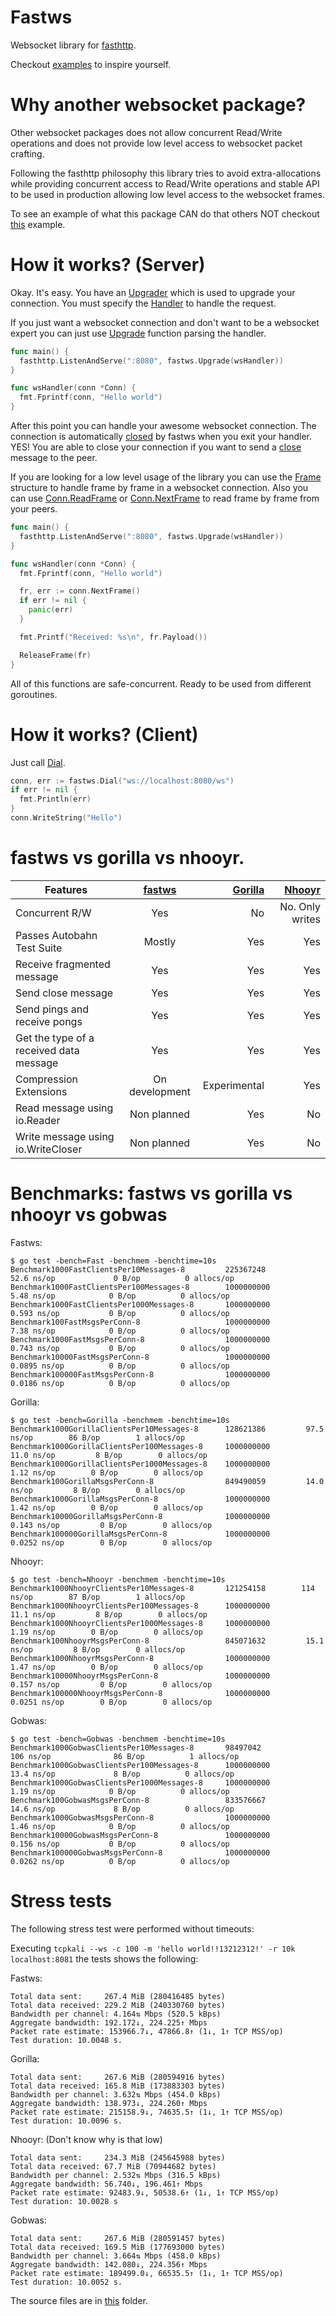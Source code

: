 # Fastws

Websocket library for [fasthttp](https://github.com/valyala/fasthttp).

Checkout [examples](https://github.com/dgrr/fastws/blob/master/examples) to inspire yourself.

# Why another websocket package?

Other websocket packages does not allow concurrent Read/Write operations
and does not provide low level access to websocket packet crafting.

Following the fasthttp philosophy this library tries to avoid extra-allocations
while providing concurrent access to Read/Write operations and stable API to be used
in production allowing low level access to the websocket frames.

To see an example of what this package CAN do that others NOT checkout [this](https://github.com/dgrr/fastws/blob/master/examples/concurrent_server.go) example.

# How it works? (Server)

Okay. It's easy. You have an
[Upgrader](https://godoc.org/github.com/dgrr/fastws#Upgrader)
which is used to upgrade your connection.
You must specify the
[Handler](https://godoc.org/github.com/dgrr/fastws#Upgrader.Handler)
to handle the request.

If you just want a websocket connection and don't want to be
a websocket expert you can just
use [Upgrade](https://godoc.org/github.com/dgrr/fastws#Upgrade) function parsing the
handler.

```go
func main() {
  fasthttp.ListenAndServe(":8080", fastws.Upgrade(wsHandler))
}

func wsHandler(conn *Conn) {
  fmt.Fprintf(conn, "Hello world")
}
```

After this point you can handle your awesome websocket connection.
The connection is automatically
[closed](https://github.com/dgrr/fastws/blob/master/upgrader.go#L137)
by fastws when you exit your handler. YES! You are able to close
your connection if you want to send a
[close](https://godoc.org/github.com/dgrr/fastws#Conn.Close) message to the peer.

If you are looking for a low level usage of the library you can use the
[Frame](https://godoc.org/github.com/dgrr/fastws#Frame) structure
to handle frame by frame in a websocket connection.
Also you can use
[Conn.ReadFrame](https://godoc.org/github.com/dgrr/fastws#Conn.ReadFrame) or
[Conn.NextFrame](https://godoc.org/github.com/dgrr/fastws#Conn.NextFrame) to read
frame by frame from your peers.

```go
func main() {
  fasthttp.ListenAndServe(":8080", fastws.Upgrade(wsHandler))
}

func wsHandler(conn *Conn) {
  fmt.Fprintf(conn, "Hello world")

  fr, err := conn.NextFrame()
  if err != nil {
    panic(err)
  }

  fmt.Printf("Received: %s\n", fr.Payload())

  ReleaseFrame(fr)
}
```

All of this functions are safe-concurrent. Ready to be used from different goroutines.

# How it works? (Client)

Just call [Dial](https://godoc.org/github.com/dgrr/fastws#Dial).

```go
conn, err := fastws.Dial("ws://localhost:8080/ws")
if err != nil {
  fmt.Println(err)
}
conn.WriteString("Hello")
```

# fastws vs gorilla vs nhooyr.

| Features | [fastws](https://github.com/dgrr/fastws) | [Gorilla](https://github.com/savsgio/websocket)| [Nhooyr](https://github.com/nhooyr/websocket)
| --------------------------------------- |:--------------:| ------------:| ---------------:|
| Concurrent R/W                          | Yes            | No           | No. Only writes |
| Passes Autobahn Test Suite              | Mostly         | Yes          | Yes             |
| Receive fragmented message              | Yes            | Yes          | Yes             |
| Send close message                      | Yes            | Yes          | Yes             |
| Send pings and receive pongs            | Yes            | Yes          | Yes             |
| Get the type of a received data message | Yes            | Yes          | Yes             |
| Compression Extensions                  | On development | Experimental | Yes             |
| Read message using io.Reader            | Non planned    | Yes          | No              |
| Write message using io.WriteCloser      | Non planned    | Yes          | No              |

# Benchmarks: fastws vs gorilla vs nhooyr vs gobwas

Fastws:
```
$ go test -bench=Fast -benchmem -benchtime=10s
Benchmark1000FastClientsPer10Messages-8         225367248               52.6 ns/op             0 B/op          0 allocs/op
Benchmark1000FastClientsPer100Messages-8        1000000000               5.48 ns/op            0 B/op          0 allocs/op
Benchmark1000FastClientsPer1000Messages-8       1000000000               0.593 ns/op           0 B/op          0 allocs/op
Benchmark100FastMsgsPerConn-8                   1000000000               7.38 ns/op            0 B/op          0 allocs/op
Benchmark1000FastMsgsPerConn-8                  1000000000               0.743 ns/op           0 B/op          0 allocs/op
Benchmark10000FastMsgsPerConn-8                 1000000000               0.0895 ns/op          0 B/op          0 allocs/op
Benchmark100000FastMsgsPerConn-8                1000000000               0.0186 ns/op          0 B/op          0 allocs/op
```

Gorilla:
```
$ go test -bench=Gorilla -benchmem -benchtime=10s
Benchmark1000GorillaClientsPer10Messages-8      128621386         97.5 ns/op        86 B/op        1 allocs/op
Benchmark1000GorillaClientsPer100Messages-8     1000000000          11.0 ns/op         8 B/op        0 allocs/op
Benchmark1000GorillaClientsPer1000Messages-8    1000000000           1.12 ns/op        0 B/op        0 allocs/op
Benchmark100GorillaMsgsPerConn-8                849490059         14.0 ns/op         8 B/op        0 allocs/op
Benchmark1000GorillaMsgsPerConn-8               1000000000           1.42 ns/op        0 B/op        0 allocs/op
Benchmark10000GorillaMsgsPerConn-8              1000000000           0.143 ns/op         0 B/op        0 allocs/op
Benchmark100000GorillaMsgsPerConn-8             1000000000           0.0252 ns/op        0 B/op        0 allocs/op
```

Nhooyr:
```
$ go test -bench=Nhooyr -benchmem -benchtime=10s
Benchmark1000NhooyrClientsPer10Messages-8       121254158        114 ns/op        87 B/op        1 allocs/op
Benchmark1000NhooyrClientsPer100Messages-8      1000000000          11.1 ns/op         8 B/op        0 allocs/op
Benchmark1000NhooyrClientsPer1000Messages-8     1000000000           1.19 ns/op        0 B/op        0 allocs/op
Benchmark100NhooyrMsgsPerConn-8                 845071632         15.1 ns/op         8 B/op        0 allocs/op
Benchmark1000NhooyrMsgsPerConn-8                1000000000           1.47 ns/op        0 B/op        0 allocs/op
Benchmark10000NhooyrMsgsPerConn-8               1000000000           0.157 ns/op         0 B/op        0 allocs/op
Benchmark100000NhooyrMsgsPerConn-8              1000000000           0.0251 ns/op        0 B/op        0 allocs/op
```

Gobwas:
```
$ go test -bench=Gobwas -benchmem -benchtime=10s
Benchmark1000GobwasClientsPer10Messages-8       98497042               106 ns/op              86 B/op          1 allocs/op
Benchmark1000GobwasClientsPer100Messages-8      1000000000              13.4 ns/op             8 B/op          0 allocs/op
Benchmark1000GobwasClientsPer1000Messages-8     1000000000               1.19 ns/op            0 B/op          0 allocs/op
Benchmark100GobwasMsgsPerConn-8                 833576667               14.6 ns/op             8 B/op          0 allocs/op
Benchmark1000GobwasMsgsPerConn-8                1000000000               1.46 ns/op            0 B/op          0 allocs/op
Benchmark10000GobwasMsgsPerConn-8               1000000000               0.156 ns/op           0 B/op          0 allocs/op
Benchmark100000GobwasMsgsPerConn-8              1000000000               0.0262 ns/op          0 B/op          0 allocs/op
```

# Stress tests

The following stress test were performed without timeouts:

Executing `tcpkali --ws -c 100 -m 'hello world!!13212312!' -r 10k localhost:8081` the tests shows the following:

Fastws:
```
Total data sent:     267.4 MiB (280416485 bytes)
Total data received: 229.2 MiB (240330760 bytes)
Bandwidth per channel: 4.164⇅ Mbps (520.5 kBps)
Aggregate bandwidth: 192.172↓, 224.225↑ Mbps
Packet rate estimate: 153966.7↓, 47866.8↑ (1↓, 1↑ TCP MSS/op)
Test duration: 10.0048 s.
```

Gorilla:
```
Total data sent:     267.6 MiB (280594916 bytes)
Total data received: 165.8 MiB (173883303 bytes)
Bandwidth per channel: 3.632⇅ Mbps (454.0 kBps)
Aggregate bandwidth: 138.973↓, 224.260↑ Mbps
Packet rate estimate: 215158.9↓, 74635.5↑ (1↓, 1↑ TCP MSS/op)
Test duration: 10.0096 s.
```

Nhooyr: (Don't know why is that low)
```
Total data sent:     234.3 MiB (245645988 bytes)
Total data received: 67.7 MiB (70944682 bytes)
Bandwidth per channel: 2.532⇅ Mbps (316.5 kBps)
Aggregate bandwidth: 56.740↓, 196.461↑ Mbps
Packet rate estimate: 92483.9↓, 50538.6↑ (1↓, 1↑ TCP MSS/op)
Test duration: 10.0028 s
```

Gobwas:
```
Total data sent:     267.6 MiB (280591457 bytes)
Total data received: 169.5 MiB (177693000 bytes)
Bandwidth per channel: 3.664⇅ Mbps (458.0 kBps)
Aggregate bandwidth: 142.080↓, 224.356↑ Mbps
Packet rate estimate: 189499.0↓, 66535.5↑ (1↓, 1↑ TCP MSS/op)
Test duration: 10.0052 s.
```

The source files are in [this](https://github.com/dgrr/fastws/tree/master/stress-tests/) folder.
